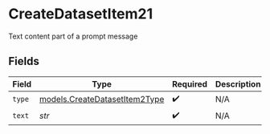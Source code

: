 # CreateDatasetItem21

Text content part of a prompt message


## Fields

| Field                                                                | Type                                                                 | Required                                                             | Description                                                          |
| -------------------------------------------------------------------- | -------------------------------------------------------------------- | -------------------------------------------------------------------- | -------------------------------------------------------------------- |
| `type`                                                               | [models.CreateDatasetItem2Type](../models/createdatasetitem2type.md) | :heavy_check_mark:                                                   | N/A                                                                  |
| `text`                                                               | *str*                                                                | :heavy_check_mark:                                                   | N/A                                                                  |